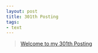 ```yaml
---
layout: post
title: 301th Posting
tags: 
- text
---
```


> [Welcome to my 301th Posting](https://janghan-kor.tistory.com/1243)
